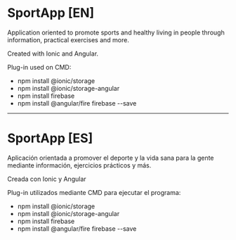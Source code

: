 # SportApp [EN]
Application oriented to promote sports and healthy living in people through information, practical exercises and more.

Created with Ionic and Angular.

Plug-in used on CMD:
  - npm install @ionic/storage
  - npm install @ionic/storage-angular
  - npm install firebase
  - npm install @angular/fire firebase --save

---------------------------------------------------------

# SportApp [ES]
Aplicación orientada a promover el deporte y la vida sana para la gente mediante información, ejercicios prácticos y más.

Creada con Ionic y Angular

Plug-in utilizados mediante CMD para ejecutar el programa:
  - npm install @ionic/storage
  - npm install @ionic/storage-angular
  - npm install firebase
  - npm install @angular/fire firebase --save


